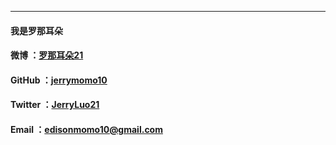 ---
#### 我是罗那耳朵 ####
#### 微博 ：[罗那耳朵21][1] ####
#### GitHub ：[jerrymomo10][2] ####
#### Twitter ：[JerryLuo21][3] ####
#### Email ：edisonmomo10@gmail.com ####

  [1]: http://weibo.com/u/2763343374
  [2]: https://github.com/jerrymomo10
  [3]: https://twitter.com/JerryLuo21
